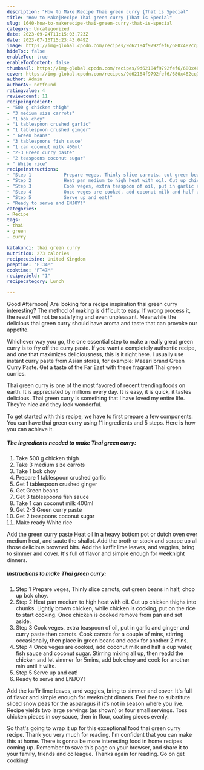 ```yaml
---
description: "How to Make|Recipe Thai green curry {That is Special"
title: "How to Make|Recipe Thai green curry {That is Special"
slug: 1640-how-to-makerecipe-thai-green-curry-that-is-special
category: Uncategorized
date: 2023-09-24T11:15:03.723Z
date: 2023-07-16T15:23:43.049Z
image: https://img-global.cpcdn.com/recipes/9d62184f9792fef6/680x482cq70/thai-green-curry-recipe-main-photo.jpg
hideToc: false
enableToc: true
enableTocContent: false
thumbnail: https://img-global.cpcdn.com/recipes/9d62184f9792fef6/680x482cq70/thai-green-curry-recipe-main-photo.jpg
cover: https://img-global.cpcdn.com/recipes/9d62184f9792fef6/680x482cq70/thai-green-curry-recipe-main-photo.jpg
author: Admin
authorAv: notfound
ratingvalue: 4
reviewcount: 11
recipeingredient:
- "500 g chicken thigh"
- "3 medium size carrots"
- "1 bok choy"
- "1 tablespoon crushed garlic"
- "1 tablespoon crushed ginger"
- " Green beans"
- "3 tablespoons fish sauce"
- "1 can coconut milk 400ml"
- "2-3 Green curry paste"
- "2 teaspoons coconut sugar"
- " White rice"
recipeinstructions:
- "Step 1            Prepare veges, Thinly slice carrots, cut green beans in half, chop up bok choy."
- "Step 2            Heat pan medium to high heat with oil. Cut up chicken thighs into chunks. Lightly brown chicken, while chicken is cooking, put on the rice to start cooking. Once chicken is cooked remove from pan and set aside."
- "Step 3            Cook veges, extra teaspoon of oil, put in garlic and ginger and curry paste then carrots. Cook carrots for a couple of mins, stirring occasionally, then place in green beans and cook for another 2 mins."
- "Step 4            Once veges are cooked, add coconut milk and half a cup water, fish sauce and coconut sugar. Stirring mixing all up, then readd the chicken and let simmer for 5mins, add bok choy and cook for another min until it wilts."
- "Step 5            Serve up and eat!"
- "Ready to serve and ENJOY!"
categories:
- Recipe
tags:
- thai
- green
- curry

katakunci: thai green curry 
nutrition: 273 calories
recipecuisine: United Kingdom
preptime: "PT34M"
cooktime: "PT47M"
recipeyield: "1"
recipecategory: Lunch

---
```



Good Afternoon| Are looking for a recipe inspiration thai green curry interesting? The method of making is difficult to easy. If wrong process it, the result will not be satisfying and even unpleasant. Meanwhile the delicious thai green curry should have aroma and taste that can provoke our appetite.





Whichever way you go, the one essential step to make a really great green curry is to fry off the curry paste. If you want a completely authentic recipe, and one that maximizes deliciousness, this is it right here. I usually use instant curry paste from Asian stores, for example: Maesri brand Green Curry Paste. Get a taste of the Far East with these fragrant Thai green curries.

Thai green curry is one of the most favored of recent trending foods on earth. It is appreciated by millions every day. It is easy, it is quick, it tastes delicious. Thai green curry is something that I have loved my entire life. They're nice and they look wonderful.


To get started with this recipe, we have to first prepare a few components. You can have thai green curry using 11 ingredients and 5 steps. Here is how you can achieve it.

<!--inarticleads1-->

##### The ingredients needed to make Thai green curry:

1. Take 500 g chicken thigh
1. Take 3 medium size carrots
1. Take 1 bok choy
1. Prepare 1 tablespoon crushed garlic
1. Get 1 tablespoon crushed ginger
1. Get  Green beans
1. Get 3 tablespoons fish sauce
1. Take 1 can coconut milk 400ml
1. Get 2-3 Green curry paste
1. Get 2 teaspoons coconut sugar
1. Make ready  White rice


Add the green curry paste Heat oil in a heavy bottom pot or dutch oven over medium heat, and saute the shallot. Add the broth or stock and scrape up all those delicious browned bits. Add the kaffir lime leaves, and veggies, bring to simmer and cover. It&#39;s full of flavor and simple enough for weeknight dinners. 

<!--inarticleads2-->

##### Instructions to make Thai green curry:

1. Step 1            Prepare veges, Thinly slice carrots, cut green beans in half, chop up bok choy.
1. Step 2            Heat pan medium to high heat with oil. Cut up chicken thighs into chunks. Lightly brown chicken, while chicken is cooking, put on the rice to start cooking. Once chicken is cooked remove from pan and set aside.
1. Step 3            Cook veges, extra teaspoon of oil, put in garlic and ginger and curry paste then carrots. Cook carrots for a couple of mins, stirring occasionally, then place in green beans and cook for another 2 mins.
1. Step 4            Once veges are cooked, add coconut milk and half a cup water, fish sauce and coconut sugar. Stirring mixing all up, then readd the chicken and let simmer for 5mins, add bok choy and cook for another min until it wilts.
1. Step 5            Serve up and eat!
1. Ready to serve and ENJOY!

Add the kaffir lime leaves, and veggies, bring to simmer and cover. It&#39;s full of flavor and simple enough for weeknight dinners. Feel free to substitute sliced snow peas for the asparagus if it&#39;s not in season where you live. Recipe yields two large servings (as shown) or four small servings. Toss chicken pieces in soy sauce, then in flour, coating pieces evenly. 

So that's going to wrap it up for this exceptional food thai green curry recipe. Thank you very much for reading. I'm confident that you can make this at home. There is gonna be more interesting food in home recipes coming up. Remember to save this page on your browser, and share it to your family, friends and colleague. Thanks again for reading. Go on get cooking!

